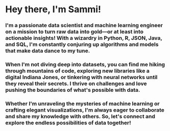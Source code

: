 # Hey there, I'm Sammi!

### I'm a passionate data scientist and machine learning engineer on a mission to turn raw data into gold—or at least into actionable insights! With a wizardry in Python, R, JSON, Java, and SQL, I'm constantly conjuring up algorithms and models that make data dance to my tune.

### When I'm not diving deep into datasets, you can find me hiking through mountains of code, exploring new libraries like a digital Indiana Jones, or tinkering with neural networks until they reveal their secrets. I thrive on challenges and love pushing the boundaries of what's possible with data.

### Whether I'm unraveling the mysteries of machine learning or crafting elegant visualizations, I'm always eager to collaborate and share my knowledge with others. So, let's connect and explore the endless possibilities of data together!
